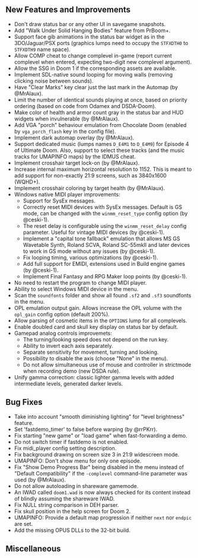 ## New Features and Improvements
* Don't draw status bar or any other UI in savegame snapshots.
* Add "Walk Under Solid Hanging Bodies" feature from PrBoom+.
* Support face gib animations in the status bar widget as in the 3DO/Jaguar/PSX ports (graphics lumps need to occupy the `STFXDTH0` to `STFXDTH9` name space).
* Allow COMP cheat to change complevel in-game (report current complevel when entered, expecting two-digit new complevel argument).
* Allow the SSG in Doom 1 if the corresponding assets are available.
* Implement SDL-native sound looping for moving walls (removing clicking noise between sounds).
* Have "Clear Marks" key clear just the last mark in the Automap (by @MrAlaux).
* Limit the number of identical sounds playing at once, based on priority ordering (based on code from Odamex and DSDA-Doom).
* Make color of health and armor count gray in the status bar and HUD widgets when invulnerable (by @MrAlaux).
* Add VGA "porch" behaviour emulation from Chocolate Doom (enabled by `vga_porch_flash` key in the config file).
* Implement dark automap overlay (by @MrAlaux).
* Support dedicated music (lumps names `D_E4M1` to `D_E4M9`) for Episode 4 of Ultimate Doom. Also, support to select these tracks (and the music tracks for UMAPINFO maps) by the IDMUS cheat.
* Implement crosshair target lock-on (by @MrAlaux).
* Increase internal maximum horizontal resolution to 1152. This is meant to add support for non-exactly 21:9 screens, such as 3840x1600 (WQHD+).
* Implement crosshair coloring by target health (by @MrAlaux).
* Windows native MIDI player improvements:
  - Support for SysEx messages.
  - Correctly reset MIDI devices with SysEx messages. Default is GS mode, can be changed with the `winmm_reset_type` config option (by @ceski-1).
  - The reset delay is configurable using the `winmm_reset_delay` config parameter. Useful for vintage MIDI devices (by @ceski-1).
  - Implement a "capital tone fallback" emulation that allows MS GS Wavetable Synth, Roland SCVA, Roland SC-55mkII and later devices to work in GS mode without any issues (by @ceski-1).
  - Fix looping timing, various optimizations (by @ceski-1).
  - Add full support for EMIDI, extensions used in Build engine games (by @ceski-1).
  - Implement Final Fantasy and RPG Maker loop points (by @ceski-1).
* No need to restart the program to change MIDI player.
* Ability to select Windows MIDI device in the menu.
* Scan the `soundfonts` folder and show all found `.sf2` and `.sf3` soundfonts in the menu.
* OPL emulation output gain. Allows increase the OPL volume with the `opl_gain` config option (default 200%).
* Allow parsing of cosmetic items in the `OPTIONS` lump for all complevels.
* Enable doubled card and skull key display on status bar by default.
* Gamepad analog controls improvemets:
  - The turning/looking speed does not depend on the run key.
  - Ability to invert each axis separately.
  - Separate sensitivity for movement, turning and looking.
  - Possibility to disable the axis (choose "None" in the menu).
  - Do not allow simultaneous use of mouse and controller in strictmode when recording demo (new DSDA rule).
* Unify gamma correction: classic lighter gamma levels with added intermediate levels, generated darker levels.

## Bug Fixes
* Take into account "smooth diminishing lighting" for "level brightness" feature.
* Set 'fastdemo_timer' to false before warping (by @rrPKrr).
* Fix starting "new game" or "load game" when fast-forwarding a demo.
* Do not switch timer if fastdemo is not enabled.
* Fix midi_player config setting description.
* Fix background drawing on screen size 3 in 21:9 widescreen mode.
* UMAPINFO: Don't show menu for only one episode.
* Fix "Show Demo Progress Bar" being disabled in the menu instead of "Default Compatibility" if the `-complevel` command-line parameter was used (by @MrAlaux).
* Do not allow autoloading in shareware gamemode.
* An IWAD called `doom1.wad` is now always checked for its content instead of blindly assuming the shareware IWAD.
* Fix NULL string comparison in DEH parser.
* Fix skull position in the help screen for Doom 2.
* UMAPINFO: Provide a default map progression if neither `next` nor `endpic` are set.
* Add the missing OPUS DLLs to the 32-bit build.

## Miscellaneous
